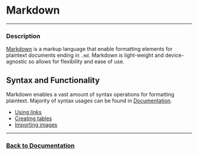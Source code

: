 # Markdown

___

### Description

[Markdown](https://www.markdownguide.org/getting-started/) is a markup language that enable formatting elements for plaintext 
documents ending in `.md`. Markdown is light-weight and device-agnostic so allows for flexibility and ease of use.

## Syntax and Functionality

Markdown enables a vast amount of syntax operations for formatting plaintext. Majority of syntax usages can be found in
[Documentation](https://www.markdownguide.org/basic-syntax/).

- [Using links](https://docs.codeberg.org/markdown/using-links/)
- [Creating tables](https://docs.codeberg.org/markdown/tables-in-markdown/)
- [Importing images](https://docs.codeberg.org/markdown/using-images/)

___

### [Back to Documentation](../README.md)